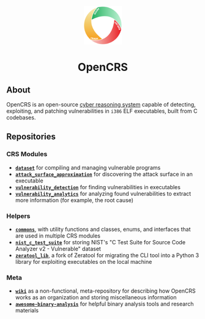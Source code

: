 <center>
    <img width="100" src="https://raw.githubusercontent.com/CyberReasoningSystem/wiki/main/logo/export.png"/>
    <h1>OpenCRS</h1>
</center>

## About

OpenCRS is an open-source [cyber reasoning system](https://www.trailofbits.com/services/published-research/cyber-reasoning-system-crs) capable of detecting, exploiting, and patching vulnerabilities in `i386` ELF executables, built from C codebases.

## Repositories

### CRS Modules

- **[`dataset`](https://github.com/CyberReasoningSystem/dataset)** for compiling and managing vulnerable programs
- **[`attack_surface_approximation`](https://github.com/CyberReasoningSystem/attack_surface_approximation)** for discovering the attack surface in an executable
- **[`vulnerability_detection`](https://github.com/CyberReasoningSystem/vulnerability_detection)** for finding vulnerabilities in executables
- **[`vulnerability_analytics`](https://github.com/CyberReasoningSystem/vulnerability_analytics)** for analyzing found vulnerabilities to extract more information (for example, the root cause)

### Helpers

- **[`commons`](https://github.com/CyberReasoningSystem/commons)**, with utility functions and classes, enums, and interfaces that are used in multiple CRS modules
- **[`nist_c_test_suite`](https://github.com/CyberReasoningSystem/nist_c_test_suite)** for storing NIST's "C Test Suite for Source Code Analyzer v2 - Vulnerable" dataset
- **[`zeratool_lib`](https://github.com/CyberReasoningSystem/zeratool_lib)**, a fork of Zeratool for migrating the CLI tool into a Python 3 library for exploiting executables on the local machine

### Meta

- **[`wiki`](https://github.com/CyberReasoningSystem/wiki)** as a non-functional, meta-repository for describing how OpenCRS works as an organization and storing miscellaneous information
- **[`awesome-binary-analysis`](https://github.com/CyberReasoningSystem/awesome-binary-analysis)** for helpful binary analysis tools and research materials
